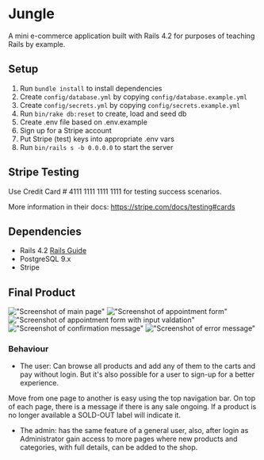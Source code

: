 # Jungle

A mini e-commerce application built with Rails 4.2 for purposes of teaching Rails by example.


## Setup

1. Run `bundle install` to install dependencies
2. Create `config/database.yml` by copying `config/database.example.yml`
3. Create `config/secrets.yml` by copying `config/secrets.example.yml`
4. Run `bin/rake db:reset` to create, load and seed db
5. Create .env file based on .env.example
6. Sign up for a Stripe account
7. Put Stripe (test) keys into appropriate .env vars
8. Run `bin/rails s -b 0.0.0.0` to start the server

## Stripe Testing

Use Credit Card # 4111 1111 1111 1111 for testing success scenarios.

More information in their docs: <https://stripe.com/docs/testing#cards>

## Dependencies

* Rails 4.2 [Rails Guide](http://guides.rubyonrails.org/v4.2/)
* PostgreSQL 9.x
* Stripe

## Final Product
!["Screenshot of main page"]()
!["Screenshot of appointment form"]()
!["Screenshot of appointment form with input valdation"]()
!["Screenshot of confirmation message"]()
!["Screenshot of error message"]()

### Behaviour
- The user:
Can browse all products and add any of them to the carts and pay without login.
But it's also possible for a user to sign-up for a better experience.

Move from one page to another is easy using the top navigation bar.
On top of each page, there is a message if there is any sale ongoing.
If a product is no longer available a SOLD-OUT label will indicate it.

- The admin:
has the same feature of a general user, also, after login as Administrator gain access to more pages where new products and categories, with full details, can be added to the shop.
